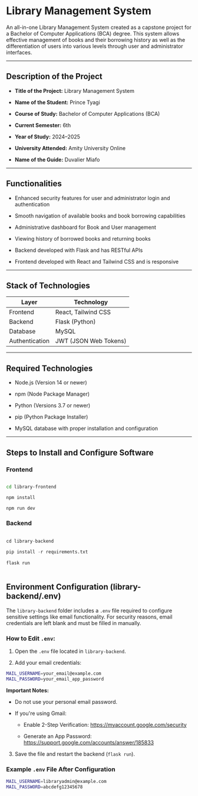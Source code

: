 # Library Management System

An all-in-one Library Management System created as a capstone project for a Bachelor of Computer Applications (BCA) degree. This system allows effective management of books and their borrowing history as well as the differentiation of users into various levels through user and administrator interfaces.

---

## Description of the Project

- **Title of the Project:** Library Management System

- **Name of the Student:** Prince Tyagi

- **Course of Study:** Bachelor of Computer Applications (BCA)

- **Current Semester:** 6th

- **Year of Study:** 2024–2025

- **University Attended:** Amity University Online

- **Name of the Guide:** Duvalier Miafo

---

## Functionalities

- Enhanced security features for user and administrator login and authentication

- Smooth navigation of available books and book borrowing capabilities

- Administrative dashboard for Book and User management

- Viewing history of borrowed books and returning books

- Backend developed with Flask and has RESTful APIs
  
- Frontend developed with React and Tailwind CSS and is responsive

--- 

## Stack of Technologies

| Layer          | Technology                  |
|----------------|-----------------------------|
| Frontend       | React, Tailwind CSS         |
| Backend        | Flask (Python)              |
| Database       | MySQL                       |
| Authentication | JWT (JSON Web Tokens)       |

--- 

## Required Technologies

- Node.js (Version 14 or newer)

- npm (Node Package Manager)

- Python (Versions 3.7 or newer)

- pip (Python Package Installer)

- MySQL database with proper installation and configuration

--- 

## Steps to Install and Configure Software 

### Frontend

```bash

cd library-frontend

npm install

npm run dev

```

### Backend
  
```python
 
cd library-backend
 
pip install -r requirements.txt
 
flask run
 
```

## Environment Configuration (library-backend/.env)

The `library-backend` folder includes a `.env` file required to configure sensitive settings like email functionality. For security reasons, email credentials are left blank and must be filled in manually.

### How to Edit `.env`:
1. Open the `.env` file located in `library-backend`.

2. Add your email credentials:

```bash
MAIL_USERNAME=your_email@example.com
MAIL_PASSWORD=your_email_app_password
```

**Important Notes:**

- Do not use your personal email password.

- If you're using Gmail:

  - Enable 2-Step Verification: https://myaccount.google.com/security

  - Generate an App Password: https://support.google.com/accounts/answer/185833

3. Save the file and restart the backend (`flask run`).

### Example `.env` File After Configuration

```bash
MAIL_USERNAME=libraryadmin@example.com
MAIL_PASSWORD=abcdefg12345678
```

